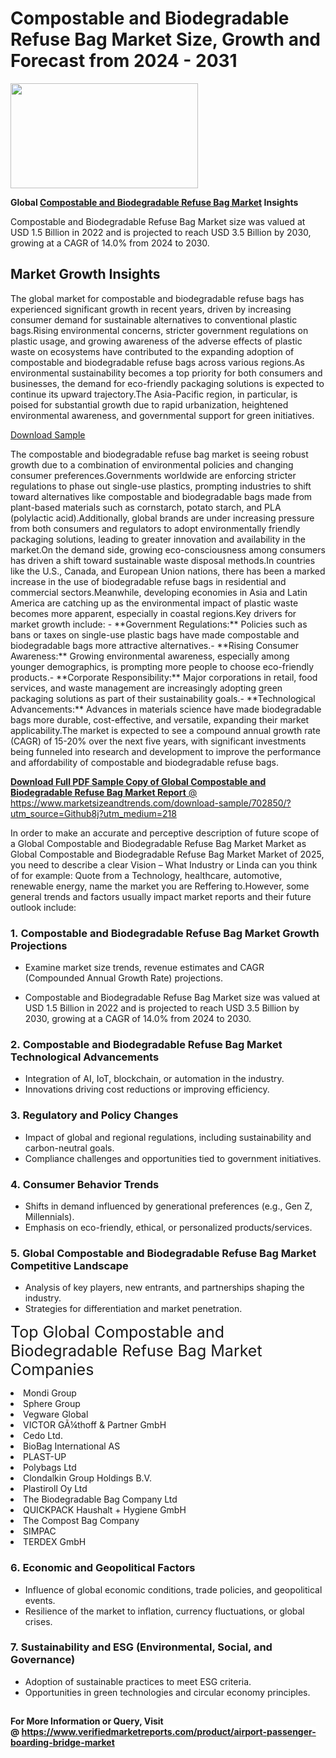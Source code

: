 <H1>Compostable and Biodegradable Refuse Bag Market Size, Growth and Forecast from 2024 - 2031</H1><img class="aligncenter size-medium wp-image-584254" src="https://thirdeyenews.in/wp-content/uploads/2024/09/Global-Market-Research-300x168.jpeg" alt="" width="300" height="168" /><p><strong>Global&nbsp;<a href="https://www.marketsizeandtrends.com/download-sample/702850/?utm_source=Github8j?utm_medium=218">Compostable and Biodegradable Refuse Bag Market</a> Insights</strong></p><p>Compostable and Biodegradable Refuse Bag Market size was valued at USD 1.5 Billion in 2022 and is projected to reach USD 3.5 Billion by 2030, growing at a CAGR of 14.0% from 2024 to 2030.</p><p><h2>Market Growth Insights</h2> <p>The global market for compostable and biodegradable refuse bags has experienced significant growth in recent years, driven by increasing consumer demand for sustainable alternatives to conventional plastic bags.Rising environmental concerns, stricter government regulations on plastic usage, and growing awareness of the adverse effects of plastic waste on ecosystems have contributed to the expanding adoption of compostable and biodegradable refuse bags across various regions.As environmental sustainability becomes a top priority for both consumers and businesses, the demand for eco-friendly packaging solutions is expected to continue its upward trajectory.The Asia-Pacific region, in particular, is poised for substantial growth due to rapid urbanization, heightened environmental awareness, and governmental support for green initiatives.</p> <p><a href="#">Download Sample</a></p> <p>The compostable and biodegradable refuse bag market is seeing robust growth due to a combination of environmental policies and changing consumer preferences.Governments worldwide are enforcing stricter regulations to phase out single-use plastics, prompting industries to shift toward alternatives like compostable and biodegradable bags made from plant-based materials such as cornstarch, potato starch, and PLA (polylactic acid).Additionally, global brands are under increasing pressure from both consumers and regulators to adopt environmentally friendly packaging solutions, leading to greater innovation and availability in the market.On the demand side, growing eco-consciousness among consumers has driven a shift toward sustainable waste disposal methods.In countries like the U.S., Canada, and European Union nations, there has been a marked increase in the use of biodegradable refuse bags in residential and commercial sectors.Meanwhile, developing economies in Asia and Latin America are catching up as the environmental impact of plastic waste becomes more apparent, especially in coastal regions.Key drivers for market growth include: - **Government Regulations:** Policies such as bans or taxes on single-use plastic bags have made compostable and biodegradable bags more attractive alternatives.- **Rising Consumer Awareness:** Growing environmental awareness, especially among younger demographics, is prompting more people to choose eco-friendly products.- **Corporate Responsibility:** Major corporations in retail, food services, and waste management are increasingly adopting green packaging solutions as part of their sustainability goals.- **Technological Advancements:** Advances in materials science have made biodegradable bags more durable, cost-effective, and versatile, expanding their market applicability.The market is expected to see a compound annual growth rate (CAGR) of 15-20% over the next five years, with significant investments being funneled into research and development to improve the performance and affordability of compostable and biodegradable refuse bags.</p> <p><a href="#"></p><p><span class=""><strong>Download Full PDF Sample Copy of Global Compostable and Biodegradable Refuse Bag Market Report</strong> @ <a href="https://www.marketsizeandtrends.com/download-sample/702850/?utm_source=Github8j?utm_medium=218" target="_blank">https://www.marketsizeandtrends.com/download-sample/702850/?utm_source=Github8j?utm_medium=218</a></span></p><p>In order to make an accurate and perceptive description of future scope of a Global&nbsp;Compostable and Biodegradable Refuse Bag Market Market as Global&nbsp;Compostable and Biodegradable Refuse Bag Market Market of 2025, you need to describe a clear Vision &ndash; What Industry or Linda can you think of for example: Quote from a Technology, healthcare, automotive, renewable energy, name the market you are Reffering to.However, some general trends and factors usually impact market reports and their future outlook include:</p><h3>1.&nbsp;<strong>Compostable and Biodegradable Refuse Bag Market Growth Projections</strong></h3><ul><li>Examine market size trends, revenue estimates and CAGR (Compounded Annual Growth Rate) projections.</li><li><p>Compostable and Biodegradable Refuse Bag Market size was valued at USD 1.5 Billion in 2022 and is projected to reach USD 3.5 Billion by 2030, growing at a CAGR of 14.0% from 2024 to 2030.</p></li></ul><h3>2.&nbsp;<strong>Compostable and Biodegradable Refuse Bag Market Technological Advancements</strong></h3><ul><li>Integration of AI, IoT, blockchain, or automation in the industry.</li><li>Innovations driving cost reductions or improving efficiency.</li></ul><h3>3.&nbsp;<strong>Regulatory and Policy Changes</strong></h3><ul><li>Impact of global and regional regulations, including sustainability and carbon-neutral goals.</li><li>Compliance challenges and opportunities tied to government initiatives.</li></ul><h3>4.&nbsp;<strong>Consumer Behavior Trends</strong></h3><ul><li>Shifts in demand influenced by generational preferences (e.g., Gen Z, Millennials).</li><li>Emphasis on eco-friendly, ethical, or personalized products/services.</li></ul><h3>5.&nbsp;<strong>Global Compostable and Biodegradable Refuse Bag Market Competitive Landscape</strong></h3><ul><li>Analysis of key players, new entrants, and partnerships shaping the industry.</li><li>Strategies for differentiation and market penetration.</li></ul><p data-pm-slice="1 1 []"><span style="color: inherit; font-family: inherit; font-size: 25px;">Top Global Compostable and Biodegradable Refuse Bag Market Companies</span></p><div class="" data-test-id=""><p><li>Mondi Group</li><li> Sphere Group</li><li> Vegware Global</li><li> VICTOR GÃ¼thoff & Partner GmbH</li><li> Cedo Ltd.</li><li> BioBag International AS</li><li> PLAST-UP</li><li> Polybags Ltd</li><li> Clondalkin Group Holdings B.V.</li><li> Plastiroll Oy Ltd</li><li> The Biodegradable Bag Company Ltd</li><li> QUICKPACK Haushalt + Hygiene GmbH</li><li> The Compost Bag Company</li><li> SIMPAC</li><li> TERDEX GmbH</li></p></div><h3>6.&nbsp;<strong>Economic and Geopolitical Factors</strong></h3><ul><li>Influence of global economic conditions, trade policies, and geopolitical events.</li><li>Resilience of the market to inflation, currency fluctuations, or global crises.</li></ul><h3>7.&nbsp;<strong>Sustainability and ESG (Environmental, Social, and Governance)</strong></h3><ul><li>Adoption of sustainable practices to meet ESG criteria.</li><li>Opportunities in green technologies and circular economy principles.</li></ul><h2><strong style="font-size: 14px;">For More Information or Query, Visit @&nbsp;</strong><a style="background-color: #ffffff; font-size: 14px;" href="https://www.marketsizeandtrends.com/report/compostable-and-biodegradable-refuse-bag-market/" target="_blank">https://www.verifiedmarketreports.com/product/airport-passenger-boarding-bridge-market</a></h2>